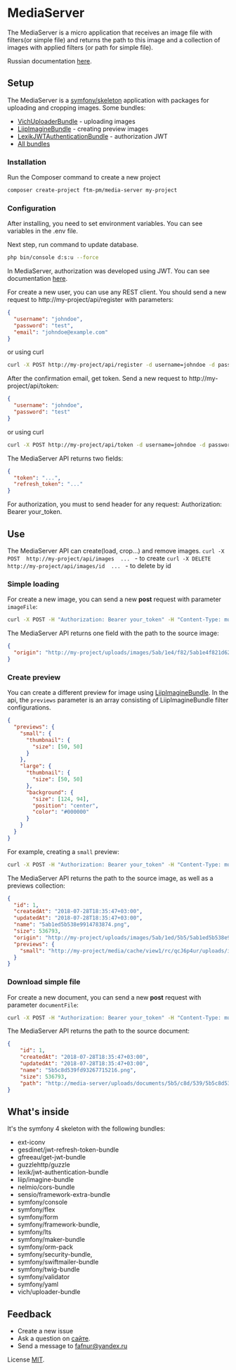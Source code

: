 # MediaServer

The MediaServer is a micro application that receives an image file with filters(or simple file) and returns 
the path to this image and a collection of images with applied filters (or path for simple file).

Russian documentation [here][doc].

## Setup

The MediaServer is a [symfony/skeleton][1] application with packages for uploading and cropping images. 
Some bundles:

 * [VichUploaderBundle][2] - uploading images
 * [LiipImagineBundle][3] - creating preview images
 * [LexikJWTAuthenticationBundle][4] -  authorization JWT
 * [All bundles](#bundles) 

### Installation

Run the Composer command to create a new project
```bash
composer create-project ftm-pm/media-server my-project
```

### Configuration

After installing, you need to set environment variables. You can see variables in the .env file. 

Next step, run command to update database.
```bash
php bin/console d:s:u --force
```

In MediaServer, authorization was developed using JWT. You can see documentation [here][jwt].

For create a new user, you can use any REST client. You should send a new request to 
http://my-project/api/register with parameters:
```json
{
  "username": "johndoe",
  "password": "test",
  "email": "johndoe@example.com"
}
```

or using curl
```bash
curl -X POST http://my-project/api/register -d username=johndoe -d password=test -d email=johndoe@example.com
```
After the confirmation email, get token. Send a new request to http://my-project/api/token:
```json
{
  "username": "johndoe",
  "password": "test"
}
```

or using curl
```bash
curl -X POST http://my-project/api/token -d username=johndoe -d password=test
```

The MediaServer API returns two fields: 
```json
{
  "token": "...",
  "refresh_token": "..."
}
```

For authorization, you must to send header for any request: Authorization: Bearer your_token.

## Use

The MediaServer API can create(load, crop...) and remove images. 
``curl -X POST  http://my-project/api/images  ... `` - to create
``curl -X DELETE  http://my-project/api/images/id  ... `` - to delete by id

### Simple loading 

For create a new image, you can send a new **post**  request with parameter ``imageFile``:
```bash
curl -X POST -H "Authorization: Bearer your_token" -H "Content-Type: multipart/form-data" -F "imageFile=@/path/for/your/file.jpg" http://my-project/api/images
```

The MediaServer API returns one field with the path to the source image:
```json
{
  "origin": "http://my-project/uploads/images/5ab/1e4/f82/5ab1e4f821d62240251619.jpg"
}
```

### Create preview

You can create a different preview for image using [LiipImagineBundle][3]. In the api, the ``previews`` parameter is an array consisting of LiipImagineBundle 
filter configurations.

```json
{
  "previews": {
    "small": {
      "thumbnail": {
        "size": [50, 50]
      }
    },
    "large": {
      "thumbnail": {
        "size": [50, 50]
      },
      "background": { 
        "size": [124, 94], 
        "position": "center", 
        "color": "#000000"
      }
    }
  }
}
```

For example, creating a ``small`` preview:
```bash
curl -X POST -H "Authorization: Bearer your_token" -H "Content-Type: multipart/form-data" -F "imageFile=@/path/for/your/file.jpg"  -F "previews[small][thumbnail][size][0]=100" -F "previews[small][thumbnail][size][]=50" http://my-project/api/images
```

The MediaServer API returns the path to the source image, as well as a previews collection:
```json
{
  "id": 1,
  "createdAt": "2018-07-28T18:35:47+03:00",
  "updatedAt": "2018-07-28T18:35:47+03:00",
  "name": "5ab1ed5b538e9914783874.png",
  "size": 536793,
  "origin": "http://my-project/uploads/images/5ab/1ed/5b5/5ab1ed5b538e9914783874.jpg",
  "previews": {
    "small": "http://my-project/media/cache/view1/rc/qcJ6p4ur/uploads/images/5ab/1ed/5b5/5ab1ed5b538e9914783874.jpg"
  }
}
```

### Download simple file
For create a new document, you can send a new **post**  request with parameter ``documentFile``:
```bash
curl -X POST -H "Authorization: Bearer your_token" -H "Content-Type: multipart/form-data" -F "documentFile=@/path/for/your/file.jpg" http://my-project/api/documents
```

The MediaServer API returns the path to the source document:
```json
{
    "id": 1,
    "createdAt": "2018-07-28T18:35:47+03:00",
    "updatedAt": "2018-07-28T18:35:47+03:00",
    "name": "5b5c8d539fd93267715216.png",
    "size": 536793,
    "path": "http://media-server/uploads/documents/5b5/c8d/539/5b5c8d539fd93267715216.png"
}
```

<a name="bundles"><h2>What's inside</h2></a>

It's the symfony 4 skeleton with the following bundles:

 * ext-iconv
 * gesdinet/jwt-refresh-token-bundle
 * gfreeau/get-jwt-bundle
 * guzzlehttp/guzzle
 * lexik/jwt-authentication-bundle
 * liip/imagine-bundle
 * nelmio/cors-bundle
 * sensio/framework-extra-bundle
 * symfony/console
 * symfony/flex
 * symfony/form
 * symfony/framework-bundle,
 * symfony/lts
 * symfony/maker-bundle
 * symfony/orm-pack
 * symfony/security-bundle,
 * symfony/swiftmailer-bundle
 * symfony/twig-bundle
 * symfony/validator
 * symfony/yaml
 * vich/uploader-bundle
 
## Feedback
 
* Create a new issue
* Ask a question on [сайте](https://ftm.pm).
* Send a message to fafnur@yandex.ru

License [MIT][license].

[1]: https://github.com/symfony/skeleton
[2]: https://github.com/dustin10/VichUploaderBundle
[3]: https://github.com/liip/LiipImagineBundle
[4]: https://github.com/lexik/LexikJWTAuthenticationBundle
[composer]: https://getcomposer.org/
[doc]: https://github.com/ftm-pm/media-server/blob/master/docs/ru/readme.md
[jwt]: https://github.com/lexik/LexikJWTAuthenticationBundle/blob/master/Resources/doc/index.md
[license]: https://github.com/ftm-pm/media-server/blob/master/LICENSE.txt
